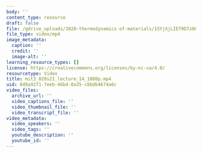 ```yaml
---
body: ''
content_type: resource
draft: false
file: /gdrive_uploads/3020-thermodynamics-of-materials/1SYjXjLIEf9D7zOQABuM7qcf8RwSow9m-/mit3_020s21_lecture_14_1080p.mp4
file_type: video/mp4
image_metadata:
  caption: ''
  credit: ''
  image-alt: ''
learning_resource_types: []
license: https://creativecommons.org/licenses/by-nc-sa/4.0/
resourcetype: Video
title: mit3_020s21_lecture_14_1080p.mp4
uid: 8d8a92f1-7eeb-46b4-8a35-c8bdb4674a6c
video_files:
  archive_url: ''
  video_captions_file: ''
  video_thumbnail_file: ''
  video_transcript_file: ''
video_metadata:
  video_speakers: ''
  video_tags: ''
  youtube_description: ''
  youtube_id: ''
---
```

